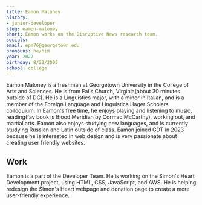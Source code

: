 ```yaml
---
title: Eamon Maloney
history:
- junior-developer
slug: eamon-maloney
short: Eamon works on the Disruptive News research team.
socials:
email: epm76@georgetown.edu
pronouns: he/him
year: 2027
birthday: 8/22/2005
school: college
---
```


Eamon Maloney is a freshman at Georgetown University in the College of Arts and Sciences. He is from Falls Church, Virginia(about 30 minutes outside of DC). He is a Linguistics major, with a minor in Italian, and is a member of the Foreign Language and Linguistics Hager Scholars colloquium. In Eamon's free time, he enjoys playing and listening to music, reading(fav book is Blood Meridian by Cormac McCarthy), working out, and martial arts. Eamon also enjoys studying new languages, and is currently studying Russian and Latin outside of class. Eamon joined GDT in 2023 because he is interested in web design and is very passionate about creating user friendly websites.

## Work

Eamon is a part of the Developer Team. He is working on the Simon's Heart Development project, using HTML, CSS, JavaScript, and AWS. He is helping redesign the Simon's Heart webpage and donation page to create a more user-friendly experience.
